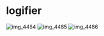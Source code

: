# logifier

![img_4484](https://cloud.githubusercontent.com/assets/15019608/18397980/a674861c-7698-11e6-8fdd-92bdfcf61d2b.PNG)
![img_4485](https://cloud.githubusercontent.com/assets/15019608/18397985/aab92e44-7698-11e6-807a-3fe0792466a6.PNG)
![img_4486](https://cloud.githubusercontent.com/assets/15019608/18397990/ae4484fa-7698-11e6-8ab8-ebfa4a614dc6.PNG)

